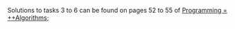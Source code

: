 Solutions to tasks 3 to 6 can be found on pages 52 to 55 of [Programming = ++Algorithms;](http://newweirdscience.com/saa/Nakov-Dobrikov-Programming_Algorithms-eBook-10-Feb-2013.pdf#page=52)
